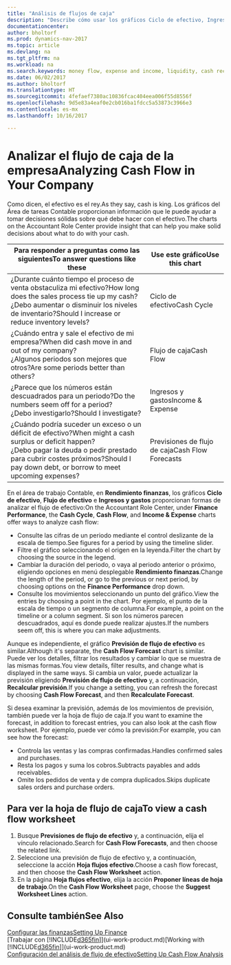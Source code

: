```yaml
---
title: "Análisis de flujos de caja"
description: "Describe cómo usar los gráficos Ciclo de efectivo, Ingresos y gastos, Flujo de efectivo y Previsión de flujo de efectivo para analizar el flujo de dinero de entrada y salida pasado y futuro de su empresa."
documentationcenter: 
author: bholtorf
ms.prod: dynamics-nav-2017
ms.topic: article
ms.devlang: na
ms.tgt_pltfrm: na
ms.workload: na
ms.search.keywords: money flow, expense and income, liquidity, cash receipts minus cash payments, Cartera
ms.date: 06/02/2017
ms.author: bholtorf
ms.translationtype: HT
ms.sourcegitcommit: 4fefaef7380ac10836fcac404eea006f55d8556f
ms.openlocfilehash: 9d5e83a4eaf0e2cb016ba1fdcc5a53873c3966e3
ms.contentlocale: es-mx
ms.lasthandoff: 10/16/2017

---
```

# <a name="analyzing-cash-flow-in-your-company"></a><span data-ttu-id="95aba-103">Analizar el flujo de caja de la empresa</span><span class="sxs-lookup"><span data-stu-id="95aba-103">Analyzing Cash Flow in Your Company</span></span>
<span data-ttu-id="95aba-104">Como dicen, el efectivo es el rey.</span><span class="sxs-lookup"><span data-stu-id="95aba-104">As they say, cash is king.</span></span> <span data-ttu-id="95aba-105">Los gráficos del Área de tareas Contable proporcionan información que le puede ayudar a tomar decisiones sólidas sobre qué debe hacer con el efectivo.</span><span class="sxs-lookup"><span data-stu-id="95aba-105">The charts on the Accountant Role Center provide insight that can help you make solid decisions about what to do with your cash.</span></span>  

| <span data-ttu-id="95aba-106">Para responder a preguntas como las siguientes</span><span class="sxs-lookup"><span data-stu-id="95aba-106">To answer questions like these</span></span> | <span data-ttu-id="95aba-107">Use este gráfico</span><span class="sxs-lookup"><span data-stu-id="95aba-107">Use this chart</span></span> |
| --- | --- |
| <span data-ttu-id="95aba-108">¿Durante cuánto tiempo el proceso de venta obstaculiza mi efectivo?</span><span class="sxs-lookup"><span data-stu-id="95aba-108">How long does the sales process tie up my cash?</span></span></br> <span data-ttu-id="95aba-109">¿Debo aumentar o disminuir los niveles de inventario?</span><span class="sxs-lookup"><span data-stu-id="95aba-109">Should I increase or reduce inventory levels?</span></span> |<span data-ttu-id="95aba-110">Ciclo de efectivo</span><span class="sxs-lookup"><span data-stu-id="95aba-110">Cash Cycle</span></span> |
| <span data-ttu-id="95aba-111">¿Cuándo entra y sale el efectivo de mi empresa?</span><span class="sxs-lookup"><span data-stu-id="95aba-111">When did cash move in and out of my company?</span></span></br> <span data-ttu-id="95aba-112">¿Algunos periodos son mejores que otros?</span><span class="sxs-lookup"><span data-stu-id="95aba-112">Are some periods better than others?</span></span> |<span data-ttu-id="95aba-113">Flujo de caja</span><span class="sxs-lookup"><span data-stu-id="95aba-113">Cash Flow</span></span> |
| <span data-ttu-id="95aba-114">¿Parece que los números están descuadrados para un periodo?</span><span class="sxs-lookup"><span data-stu-id="95aba-114">Do the numbers seem off for a period?</span></span></br> <span data-ttu-id="95aba-115">¿Debo investigarlo?</span><span class="sxs-lookup"><span data-stu-id="95aba-115">Should I investigate?</span></span> |<span data-ttu-id="95aba-116">Ingresos y gastos</span><span class="sxs-lookup"><span data-stu-id="95aba-116">Income & Expense</span></span> |
| <span data-ttu-id="95aba-117">¿Cuándo podría suceder un exceso o un déficit de efectivo?</span><span class="sxs-lookup"><span data-stu-id="95aba-117">When might a cash surplus or deficit happen?</span></span></br> <span data-ttu-id="95aba-118">¿Debo pagar la deuda o pedir prestado para cubrir costes próximos?</span><span class="sxs-lookup"><span data-stu-id="95aba-118">Should I pay down debt, or borrow to meet upcoming expenses?</span></span> |<span data-ttu-id="95aba-119">Previsiones de flujo de caja</span><span class="sxs-lookup"><span data-stu-id="95aba-119">Cash Flow Forecasts</span></span> |

<span data-ttu-id="95aba-120">En el área de trabajo Contable, en **Rendimiento finanzas**, los gráficos **Ciclo de efectivo**, **Flujo de efectivo** e **Ingresos y gastos** proporcionan formas de analizar el flujo de efectivo:</span><span class="sxs-lookup"><span data-stu-id="95aba-120">On the Accountant Role Center, under **Finance Performance**, the **Cash Cycle**, **Cash Flow**, and **Income & Expense** charts offer ways to analyze cash flow:</span></span>  

* <span data-ttu-id="95aba-121">Consulte las cifras de un periodo mediante el control deslizante de la escala de tiempo.</span><span class="sxs-lookup"><span data-stu-id="95aba-121">See figures for a period by using the timeline slider.</span></span>  
* <span data-ttu-id="95aba-122">Filtre el gráfico seleccionando el origen en la leyenda.</span><span class="sxs-lookup"><span data-stu-id="95aba-122">Filter the chart by choosing the source in the legend.</span></span>  
* <span data-ttu-id="95aba-123">Cambiar la duración del periodo, o vaya al periodo anterior o próximo, eligiendo opciones en menú desplegable **Rendimiento finanzas**.</span><span class="sxs-lookup"><span data-stu-id="95aba-123">Change the length of the period, or go to the previous or next period, by choosing options on the **Finance Performance** drop down.</span></span>  
* <span data-ttu-id="95aba-124">Consulte los movimientos seleccionando un punto del gráfico.</span><span class="sxs-lookup"><span data-stu-id="95aba-124">View the entries by choosing a point in the chart.</span></span> <span data-ttu-id="95aba-125">Por ejemplo, el punto de la escala de tiempo o un segmento de columna.</span><span class="sxs-lookup"><span data-stu-id="95aba-125">For example, a point on the timeline or a column segment.</span></span> <span data-ttu-id="95aba-126">Si son los números parecen descuadrados, aquí es donde puede realizar ajustes.</span><span class="sxs-lookup"><span data-stu-id="95aba-126">If the numbers seem off, this is where you can make adjustments.</span></span>  

<span data-ttu-id="95aba-127">Aunque es independiente, el gráfico **Previsión de flujo de efectivo** es similar.</span><span class="sxs-lookup"><span data-stu-id="95aba-127">Although it's separate, the **Cash Flow Forecast** chart is similar.</span></span> <span data-ttu-id="95aba-128">Puede ver los detalles, filtrar los resultados y cambiar lo que se muestra de las mismas formas.</span><span class="sxs-lookup"><span data-stu-id="95aba-128">You view details, filter results, and change what is displayed in the same ways.</span></span> <span data-ttu-id="95aba-129">Si cambia un valor, puede actualizar la previsión eligiendo **Previsión de flujo de efectivo** y, a continuación, **Recalcular previsión**.</span><span class="sxs-lookup"><span data-stu-id="95aba-129">If you change a setting, you can refresh the forecast by choosing **Cash Flow Forecast**, and then **Recalculate Forecast**.</span></span>

<span data-ttu-id="95aba-130">Si desea examinar la previsión, además de los movimientos de previsión, también puede ver la hoja de flujo de caja.</span><span class="sxs-lookup"><span data-stu-id="95aba-130">If you want to examine the forecast, in addition to forecast entries, you can also look at the cash flow worksheet.</span></span> <span data-ttu-id="95aba-131">Por ejemplo, puede ver cómo la previsión:</span><span class="sxs-lookup"><span data-stu-id="95aba-131">For example, you can see how the forecast:</span></span>

* <span data-ttu-id="95aba-132">Controla las ventas y las compras confirmadas.</span><span class="sxs-lookup"><span data-stu-id="95aba-132">Handles confirmed sales and purchases.</span></span>  
* <span data-ttu-id="95aba-133">Resta los pagos y suma los cobros.</span><span class="sxs-lookup"><span data-stu-id="95aba-133">Subtracts payables and adds receivables.</span></span>  
* <span data-ttu-id="95aba-134">Omite los pedidos de venta y de compra duplicados.</span><span class="sxs-lookup"><span data-stu-id="95aba-134">Skips duplicate sales orders and purchase orders.</span></span>  

## <a name="to-view-a-cash-flow-worksheet"></a><span data-ttu-id="95aba-135">Para ver la hoja de flujo de caja</span><span class="sxs-lookup"><span data-stu-id="95aba-135">To view a cash flow worksheet</span></span>
1. <span data-ttu-id="95aba-136">Busque **Previsiones de flujo de efectivo** y, a continuación, elija el vínculo relacionado.</span><span class="sxs-lookup"><span data-stu-id="95aba-136">Search for **Cash Flow Forecasts**, and then choose the related link.</span></span>  
2. <span data-ttu-id="95aba-137">Seleccione una previsión de flujo de efectivo y, a continuación, seleccione la acción **Hoja flujos efectivo**.</span><span class="sxs-lookup"><span data-stu-id="95aba-137">Choose a cash flow forecast, and then choose the **Cash Flow Worksheet** action.</span></span>  
3. <span data-ttu-id="95aba-138">En la página **Hoja flujos efectivo**, elija la acción **Proponer líneas de hoja de trabajo**.</span><span class="sxs-lookup"><span data-stu-id="95aba-138">On the **Cash Flow Worksheet** page, choose the **Suggest Worksheet Lines** action.</span></span>  

## <a name="see-also"></a><span data-ttu-id="95aba-139">Consulte también</span><span class="sxs-lookup"><span data-stu-id="95aba-139">See Also</span></span>
[<span data-ttu-id="95aba-140">Configurar las finanzas</span><span class="sxs-lookup"><span data-stu-id="95aba-140">Setting Up Finance</span></span>](finance-setup-finance.md)  
<span data-ttu-id="95aba-141">[Trabajar con [!INCLUDE[d365fin](includes/d365fin_md.md)]](ui-work-product.md)</span><span class="sxs-lookup"><span data-stu-id="95aba-141">[Working with [!INCLUDE[d365fin](includes/d365fin_md.md)]](ui-work-product.md)</span></span>  
[<span data-ttu-id="95aba-142">Configuración del análisis de flujo de efectivo</span><span class="sxs-lookup"><span data-stu-id="95aba-142">Setting Up Cash Flow Analysis</span></span>](finance-setup-cash-flow-analyses.md)  

